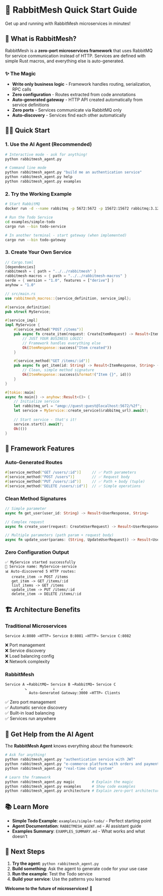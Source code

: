 # 🚀 RabbitMesh Quick Start Guide

Get up and running with RabbitMesh microservices in minutes!

## 🎯 What is RabbitMesh?

RabbitMesh is a **zero-port microservices framework** that uses RabbitMQ for service communication instead of HTTP. Services are defined with simple Rust macros, and everything else is auto-generated.

### ✨ The Magic
- **Write only business logic** - Framework handles routing, serialization, RPC calls
- **Zero configuration** - Routes extracted from code annotations  
- **Auto-generated gateway** - HTTP API created automatically from service definitions
- **Zero ports** - Services communicate via RabbitMQ only
- **Auto-discovery** - Services find each other automatically

## 🏃‍♂️ Quick Start

### 1. **Use the AI Agent** (Recommended)
```bash
# Interactive mode - ask for anything!
python rabbitmesh_agent.py

# Command line mode
python rabbitmesh_agent.py "build me an authentication service"
python rabbitmesh_agent.py help
python rabbitmesh_agent.py examples
```

### 2. **Try the Working Example**
```bash
# Start RabbitMQ
docker run -d --name rabbitmq -p 5672:5672 -p 15672:15672 rabbitmq:3.12-management

# Run the Todo Service
cd examples/simple-todo
cargo run --bin todo-service

# In another terminal - start gateway (when implemented)
cargo run --bin todo-gateway
```

### 3. **Create Your Own Service**

```rust
// Cargo.toml
[dependencies]
rabbitmesh = { path = "../../rabbitmesh" }
rabbitmesh-macros = { path = "../../rabbitmesh-macros" }
serde = { version = "1.0", features = ["derive"] }
anyhow = "1.0"

// src/main.rs
use rabbitmesh_macros::{service_definition, service_impl};

#[service_definition]
pub struct MyService;

#[service_impl]
impl MyService {
    #[service_method("POST /items")]
    pub async fn create_item(request: CreateItemRequest) -> Result<ItemResponse, String> {
        // JUST YOUR BUSINESS LOGIC!
        // Framework handles everything else
        Ok(ItemResponse::success("Item created"))
    }

    #[service_method("GET /items/:id")]
    pub async fn get_item(id: String) -> Result<ItemResponse, String> {
        // Clean, simple method signature
        Ok(ItemResponse::success(&format!("Item {}", id)))
    }
}

#[tokio::main]
async fn main() -> anyhow::Result<()> {
    // Initialize service
    let rabbitmq_url = "amqp://guest:guest@localhost:5672/%2f";
    let service = MyService::create_service(&rabbitmq_url).await?;
    
    // Start service - that's it!
    service.start().await?;
    Ok(())
}
```

## 🎪 Framework Features

### Auto-Generated Routes
```rust
#[service_method("GET /users/:id")]     // ✅ Path parameters
#[service_method("POST /users")]        // ✅ Request body
#[service_method("PUT /users/:id")]     // ✅ Path + body (tuple)
#[service_method("DELETE /users/:id")]  // ✅ Simple operations
```

### Clean Method Signatures  
```rust
// Simple parameter
async fn get_user(user_id: String) -> Result<UserResponse, String>

// Complex request
async fn create_user(request: CreateUserRequest) -> Result<UserResponse, String>  

// Multiple parameters (path param + request body)
async fn update_user(params: (String, UpdateUserRequest)) -> Result<UserResponse, String>
```

### Zero Configuration Output
```
✅ MyService started successfully  
🎯 Service name: MyService-service
📊 Auto-discovered 5 HTTP routes:
   create_item -> POST /items
   get_item -> GET /items/:id
   list_items -> GET /items
   update_item -> PUT /items/:id
   delete_item -> DELETE /items/:id
```

## 🏗️ Architecture Benefits

### Traditional Microservices
```
Service A:8080 ←HTTP→ Service B:8081 ←HTTP→ Service C:8082
```
❌ Port management  
❌ Service discovery  
❌ Load balancing config  
❌ Network complexity  

### RabbitMesh
```
Service A ←RabbitMQ→ Service B ←RabbitMQ→ Service C
         ↘            ↓            ↙
           Auto-Generated Gateway:3000 ←HTTP← Clients
```
✅ Zero port management  
✅ Automatic service discovery  
✅ Built-in load balancing  
✅ Services run anywhere  

## 🤖 Get Help from the AI Agent

The **RabbitMesh Agent** knows everything about the framework:

```bash
# Ask for anything!
python rabbitmesh_agent.py "authentication service with JWT"
python rabbitmesh_agent.py "e-commerce platform with orders and payments"
python rabbitmesh_agent.py "real-time chat system"

# Learn the framework
python rabbitmesh_agent.py magic        # Explain the magic
python rabbitmesh_agent.py examples     # Show code examples  
python rabbitmesh_agent.py architecture # Explain zero-port architecture
```

## 📚 Learn More

- **Simple Todo Example**: `examples/simple-todo/` - Perfect starting point
- **Agent Documentation**: `RABBITMESH_AGENT.md` - AI assistant guide
- **Examples Summary**: `EXAMPLES_SUMMARY.md` - What works and what doesn't

## 🎯 Next Steps

1. **Try the agent**: `python rabbitmesh_agent.py`
2. **Build something**: Ask the agent to generate code for your use case  
3. **Run the example**: Test the Todo service
4. **Build your service**: Use the patterns you learned

**Welcome to the future of microservices!** 🚀